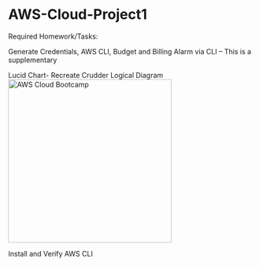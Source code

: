 # AWS-Cloud-Project1
Required Homework/Tasks:

Generate Credentials, AWS CLI, Budget and Billing Alarm via CLI – This is a supplementary

Lucid Chart- Recreate Crudder Logical Diagram
<img width="332" alt="AWS Cloud Bootcamp" src="https://user-images.githubusercontent.com/68391442/219779072-4fc25a6d-125f-40c9-a0b0-0efa8a653c83.PNG">

Install and Verify AWS CLI


